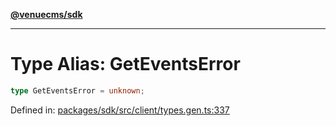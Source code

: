 [**@venuecms/sdk**](../Index.md)

***

# Type Alias: GetEventsError

```ts
type GetEventsError = unknown;
```

Defined in: [packages/sdk/src/client/types.gen.ts:337](https://github.com/venuecms/sdk/blob/9df621babf2d64de41bd45733e16986e94017e8a/packages/sdk/src/client/types.gen.ts#L337)

